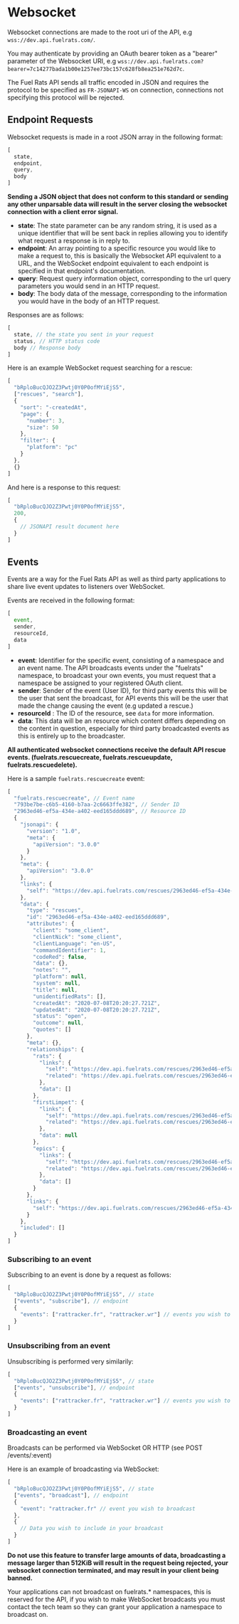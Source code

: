 # Websocket

Websocket connections are made to the root uri of the API, e.g `wss://dev.api.fuelrats.com/`.

You may authenticate by providing an OAuth bearer token as a "bearer" parameter of the Websocket URI, e.g `wss://dev.api.fuelrats.com?bearer=7c14277bada1b00e1257ee73bc157c628fb8ea251e762d7c`.


The Fuel Rats API sends all traffic encoded in JSON and requires the protocol to be specified as `FR-JSONAPI-WS` on connection, connections not specifying this protocol will be rejected.

## Endpoint Requests

Websocket requests is made in a root JSON array in the following format:
```javascript
[
  state,
  endpoint,
  query,
  body
]
```

**Sending a JSON object that does not conform to this standard or sending any other unparsable data will result in the server closing the websocket connection with a client error signal.**

* **state**: The state parameter can be any random string, it is used as a unique identifier that will be sent back in replies allowing you to identify what request a response is in reply to.
* **endpoint**: An array pointing to a specific resource you would like to make a request to, this is basically the Websocket API equivalent to a URL, and the WebSocket endpoint equivalent to each endpoint is specified in that endpoint's documentation.
* **query**: Request query information object, corresponding to the url query parameters you would send in an HTTP request.
* **body**: The body data of the message, corresponding to the information you would have in the body of an HTTP request.


Responses are as follows:
```javascript
[
  state, // the state you sent in your request
  status, // HTTP status code
  body // Response body
]
```


Here is an example WebSocket request searching for a rescue:

```javascript
[
  "bRploBucQJO2Z3Pwtj0Y0P0ofMYiEjS5",
  ["rescues", "search"],
  {
    "sort": "-createdAt",
    "page": {
      "number": 3,
      "size": 50
    },
    "filter": {
      "platform": "pc"
    }
  },
  {}
]
```

And here is a response to this request:
```javascript
[
  "bRploBucQJO2Z3Pwtj0Y0P0ofMYiEjS5",
  200,
  {
    // JSONAPI result document here
  }
]
```

## Events
Events are a way for the Fuel Rats API as well as third party applications to share live event updates to listeners over WebSocket.

Events are received in the following format:
```javascript
[
  event,
  sender,
  resourceId,
  data
]
```

* **event**: Identifier for the specific event, consisting of a namespace and an event name. The API broadcasts events under the "fuelrats" namespace, to broadcast your own events, you must request that a namespace be assigned to your registered OAuth client.
* **sender**: Sender of the event (User ID), for third party events this will be the user that sent the broadcast, for API events this will be the user that made the change causing the event (e.g updated a rescue.)
* **resourceId** : The ID of the resource, see `data` for more information.
* **data**: This data will be an resource which content differs depending on the content in question, especially for third party broadcasted events as this is entirely up to the broadcaster.

**All authenticated websocket connections receive the default API rescue events. (fuelrats.rescuecreate, fuelrats.rescueupdate, fuelrats.rescuedelete).**

Here is a sample `fuelrats.rescuecreate` event:

```javascript
[
  "fuelrats.rescuecreate", // Event name
  "793be7be-c6b5-4160-b7aa-2c6663ffe382", // Sender ID
  "2963ed46-ef5a-434e-a402-eed165ddd689", // Resource ID
  {
    "jsonapi": {
      "version": "1.0",
      "meta": {
        "apiVersion": "3.0.0"
      }
    },
    "meta": {
      "apiVersion": "3.0.0"
    },
    "links": {
      "self": "https://dev.api.fuelrats.com/rescues/2963ed46-ef5a-434e-a402-eed165ddd689"
    },
    "data": {
      "type": "rescues",
      "id": "2963ed46-ef5a-434e-a402-eed165ddd689",
      "attributes": {
        "client": "some_client",
        "clientNick": "some_client",
        "clientLanguage": "en-US",
        "commandIdentifier": 1,
        "codeRed": false,
        "data": {},
        "notes": "",
        "platform": null,
        "system": null,
        "title": null,
        "unidentifiedRats": [],
        "createdAt": "2020-07-08T20:20:27.721Z",
        "updatedAt": "2020-07-08T20:20:27.721Z",
        "status": "open",
        "outcome": null,
        "quotes": []
      },
      "meta": {},
      "relationships": {
        "rats": {
          "links": {
            "self": "https://dev.api.fuelrats.com/rescues/2963ed46-ef5a-434e-a402-eed165ddd689/relationships/rats",
            "related": "https://dev.api.fuelrats.com/rescues/2963ed46-ef5a-434e-a402-eed165ddd689/rats"
          },
          "data": []
        },
        "firstLimpet": {
          "links": {
            "self": "https://dev.api.fuelrats.com/rescues/2963ed46-ef5a-434e-a402-eed165ddd689/relationships/firstLimpet",
            "related": "https://dev.api.fuelrats.com/rescues/2963ed46-ef5a-434e-a402-eed165ddd689/firstLimpet"
          },
          "data": null
        },
        "epics": {
          "links": {
            "self": "https://dev.api.fuelrats.com/rescues/2963ed46-ef5a-434e-a402-eed165ddd689/relationships/epics",
            "related": "https://dev.api.fuelrats.com/rescues/2963ed46-ef5a-434e-a402-eed165ddd689/epics"
          },
          "data": []
        }
      },
      "links": {
        "self": "https://dev.api.fuelrats.com/rescues/2963ed46-ef5a-434e-a402-eed165ddd689"
      }
    },
    "included": []
  }
]
```

### Subscribing to an event
Subscribing to an event is done by a request as follows:
```javascript
[
  "bRploBucQJO2Z3Pwtj0Y0P0ofMYiEjS5", // state
  ["events", "subscribe"], // endpoint
  {
    "events": ["rattracker.fr", "rattracker.wr"] // events you wish to subscribe to
  }
]
```

### Unsubscribing from an event
Unsubscribing is performed very similarily:
```javascript
[
  "bRploBucQJO2Z3Pwtj0Y0P0ofMYiEjS5", // state
  ["events", "unsubscribe"], // endpoint
  {
    "events": ["rattracker.fr", "rattracker.wr"] // events you wish to unsubscribe from
  }
]
```

### Broadcasting an event
Broadcasts can be performed via WebSocket OR HTTP (see POST /events/:event)

Here is an example of broadcasting via WebSocket:

```javascript
[
  "bRploBucQJO2Z3Pwtj0Y0P0ofMYiEjS5", // state
  ["events", "broadcast"], // endpoint
  {
    "event": "rattracker.fr" // event you wish to broadcast
  },
  {
    // Data you wish to include in your broadcast
  }
]
```

**Do not use this feature to transfer large amounts of data, broadcasting a message larger than 512KiB will result in the request being rejected, your websocket connection terminated, and may result in your client being banned.**

Your applications can not broadcast on fuelrats.* namespaces, this is reserved for the API, if you wish to make WebSocket broadcasts you must contact the tech team so they can grant your application a namespace to broadcast on.
